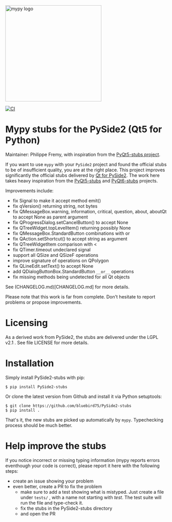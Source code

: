 <img src="http://mypy-lang.org/static/mypy_light.svg" alt="mypy logo" width="300px"/>

[![CI](https://github.com/python-qt-tools/PySide2-stubs/actions/workflows/ci.yml/badge.svg)](https://github.com/python-qt-tools/PySide2-stubs/actions/workflows/ci.yml)


# Mypy stubs for the PySide2 (Qt5 for Python)

Maintainer: Philippe Fremy, with inspiration from the [PyQt5-stubs project](https://github.com/python-qt-tools/PyQt5-stubs/).

If you want to use `mypy` with your `PySide2` project and found the official stubs to be of insufficient quality, 
you are at the right place. This project improves significantly the official stubs delivered by [Qt for PySide2](https://pypi.org/project/PySide2/).
The work here takes heavy inspiration from the [PyQt5-stubs](https://github.com/python-qt-tools/PyQt5-stubs/) and [PyQt6-stubs](https://github.com/python-qt-tools/PyQt6-stubs/) projects.

Improvements include:
* fix Signal to make it accept method emit()
* fix qVersion() returning string, not bytes
* fix QMessageBox.warning, information, critical, question, about, aboutQt to accept None as parent argument
* fix QProgressDialog.setCancelButton() to accept None
* fix QTreeWidget.topLevelItem() returning possibly None
* fix QMessageBox.StandardButton combinations with or
* fix QAction.setShortcut() to accept string as argument
* fix QTreeWidgetItem comparison with <
* fix QTimer.timeout undeclared signal
* support all QSize and QSizeF operations
* improve signature of operations on QPolygon
* fix QLineEdit.setText() to accept None
* add QDialogButtonBox.StandardButton `__or__` operations
* fix missing methods being undetected for all Qt objects

See (CHANGELOG.md)[CHANGELOG.md] for more details.

Please note that this work is far from complete. Don't hesitate to report problems or propose improvements.


# Licensing
As a derived work from PySide2, the stubs are delivered under the LGPL v2.1 . See file LICENSE for more details.


# Installation

Simply install PySide2-stubs with pip:

    $ pip install PySide2-stubs

Or clone the latest version from Github and install it via Python setuptools:

    $ git clone https://github.com/bluebird75/PySide2-stubs
    $ pip install .

That's it, the new stubs are picked up automatically by `mypy`. Typechecking process should be much better.


# Help improve the stubs

If you notice incorrect or missing typing information (mypy reports errors eventhough your code is correct), please report it
here with the following steps:

* create an issue showing your problem
* even better, create a PR to fix the problem
    * make sure to add a test showing what is mistyped. Just create a file under `tests/` , with a name
      not starting with *test*. The test suite will run the file and type-check it.
    * fix the stubs in the PySide2-stubs directory
    * and open the PR


